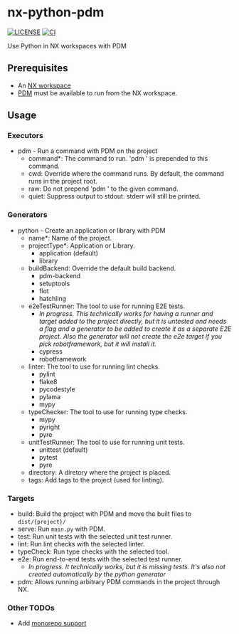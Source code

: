 # nx-python-pdm

[![LICENSE](https://img.shields.io/badge/license-MIT-green)](https://github.com/dman926/nx-python-pdm/blob/main/LICENSE)
[![CI](https://github.com/dman926/nx-python-pdm/actions/workflows/ci.yml/badge.svg)](https://github.com/dman926/nx-python-pdm/actions/workflows/ci.yml)

Use Python in NX workspaces with PDM

<!--
Hidden since it's not published yet.
## Installation
```bash
pnpm add -D nx-python-pdm
## Or using yarn
# yarn add -D nx-python-pdm
## Or using npm
# npm install -D nx-python-pdm
```
-->

## Prerequisites

- An [NX workspace](https://nx.dev/)
- [PDM](https://pdm.fming.dev/) must be available to run from the NX workspace.

## Usage

### Executors

- pdm - Run a command with PDM on the project
  - command\*: The command to run. 'pdm ' is prepended to this command.
  - cwd: Override where the command runs. By default, the command runs in the project root.
  - raw: Do not prepend 'pdm ' to the given command.
  - quiet: Suppress output to stdout. stderr will still be printed.

### Generators

- python - Create an application or library with PDM
  - name\*: Name of the project.
  - projectType\*: Application or Library.
    - application (default)
    - library
  - buildBackend: Override the default build backend.
    - pdm-backend
    - setuptools
    - flot
    - hatchling
  - e2eTestRunner: The tool to use for running E2E tests.
    - _In progress. This technically works for having a runner and target added to the project directly, but it is untested and needs a flag and a generator to be added to create it as a separate E2E project. Also the generator will not create the e2e target if you pick robotframework, but it will install it._
    - cypress
    - robotframework
  - linter: The tool to use for running lint checks.
    - pylint
    - flake8
    - pycodestyle
    - pylama
    - mypy
  - typeChecker: The tool to use for running type checks.
    - mypy
    - pyright
    - pyre
  - unitTestRunner: The tool to use for running unit tests.
    - unittest (default)
    - pytest
    - pyre
  - directory: A diretory where the project is placed.
  - tags: Add tags to the project (used for linting).

### Targets

- build: Build the project with PDM and move the built files to `dist/{project}/`
- serve: Run `main.py` with PDM.
- test: Run unit tests with the selected unit test runner.
- lint: Run lint checks with the selected linter.
- typeCheck: Run type checks with the selected tool.
- e2e: Run end-to-end tests with the selected test runner.
  - _In progress. It technically works, but it is missing tests. It's also not created automatically by the python generator_
- pdm: Allows running arbitrary PDM commands in the project through NX.

### Other TODOs

- Add [monorepo support](https://pdm.fming.dev/latest/usage/advanced/#use-pdm-to-manage-a-monorepo)
